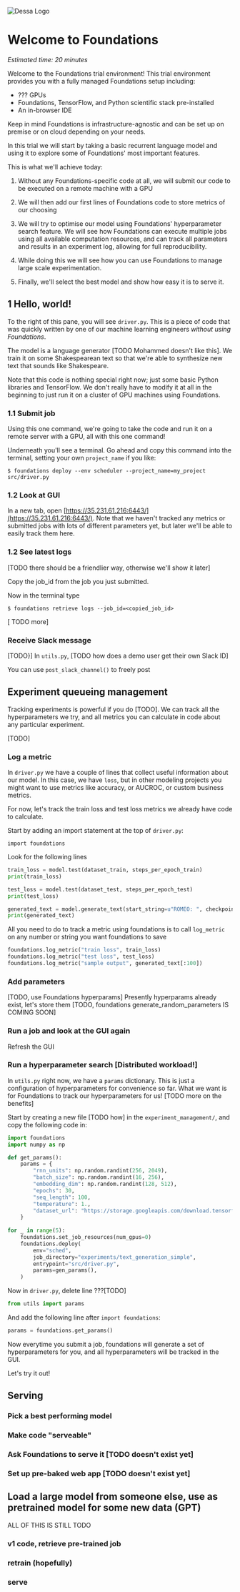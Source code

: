![Dessa Logo](https://dessa.com/wp-content/uploads/2018/05/dessa_logo.svg)

# Welcome to Foundations

*Estimated time: 20 minutes*

Welcome to the Foundations trial environment! This trial environment provides you with a fully managed Foundations setup including:

* ??? GPUs
* Foundations, TensorFlow, and Python scientific stack pre-installed 
* An in-browser IDE

Keep in mind Foundations is infrastructure-agnostic and can be set up on premise or on cloud depending on your needs.

In this trial we will start by taking a basic recurrent language model and using it to explore some of Foundations' most important features.

This is what we'll achieve today:

1. Without any Foundations-specific code at all, we will submit our code to be executed on a remote machine with a GPU

1. We will then add our first lines of Foundations code to store metrics of our choosing

1. We will try to optimise our model using Foundations' hyperparameter search feature. We will see how Foundations can execute multiple jobs using all available computation resources, and can track all parameters and results in an experiment log, allowing for full reproducibility.

1. While doing this we will see how you can use Foundations to manage large scale experimentation.

1. Finally, we'll select the best model and show how easy it is to serve it. 



## 1 Hello, world!

To the right of this pane, you will see `driver.py`. This is a piece of code that was quickly written by one of our machine learning engineers _without using Foundations_. 

The model is a language generator [TODO Mohammed doesn't like this]. We train it on some Shakespearean text so that we're able to synthesize new text that sounds like Shakespeare. 
 
Note that this code is nothing special right now; just some basic Python libraries and TensorFlow. We don't really have to modify it at all in the beginning to just run it on a cluster of GPU machines using Foundations. 


### 1.1 Submit job

Using this one command, we're going to take the code and run it on a remote server with a GPU, all with this one command!

Underneath you'll see a terminal. Go ahead and copy this command into the terminal, setting your own `project_name` if you like:

```
$ foundations deploy --env scheduler --project_name=my_project src/driver.py
```

### 1.2 Look at GUI

In a new tab, open [https://35.231.61.216:6443/](https://35.231.61.216:6443/). Note that we haven't tracked any metrics or submitted jobs with lots of different parameters yet, but later we'll be able to easily track them here. 


### 1.2 See latest logs

[TODO there should be a friendlier way, otherwise we'll show it later]

Copy the job_id from the job you just submitted.

Now in the terminal type

```
$ foundations retrieve logs --job_id=<copied_job_id>
```

[ TODO more]

### Receive Slack message

[TODO}]
In `utils.py`, [TODO how does a demo user get their own Slack ID]

You can use `post_slack_channel()` to freely post 

## Experiment queueing management

Tracking experiments is powerful if you do [TODO]. We can track all the hyperparameters we try, and all metrics you can calculate in code about any particular experiment.

[TODO]

### Log a metric 

In `driver.py` we have a couple of lines that collect useful information about our model. In this case, we have `loss`, but in other modeling projects you might want to use metrics like accuracy, or AUCROC, or custom business metrics. 

For now, let's track the train loss and test loss metrics we already have code to calculate.

Start by adding an import statement at the top of `driver.py`:

```
import foundations
```

Look for the following lines


```python
train_loss = model.test(dataset_train, steps_per_epoch_train)
print(train_loss)

test_loss = model.test(dataset_test, steps_per_epoch_test)
print(test_loss)

generated_text = model.generate_text(start_string=u"ROMEO: ", checkpoint_dir='./training_checkpoints', temperature=params['temperature'])
print(generated_text)
 ```
    
 All you need to do to track a metric using foundations is to call `log_metric` on any number or string you want foundations to save
 
 ```python
foundations.log_metric("train loss", train_loss)
foundations.log_metric("test loss", test_loss)
foundations.log_metric("sample output", generated_text[:100])
```

### Add parameters

[TODO, use Foundations hyperparams]
Presently hyperparams already exist, let's store them
[TODO, foundations generate_random_parameters IS COMING SOON]

### Run a job and look at the GUI again

Refresh the GUI



### Run a hyperparameter search [Distributed workload!]

In `utils.py` right now, we have a `params` dictionary. This is just a configuration of hyperparameters for convenience so far. What we want is for Foundations to track our hyperparameters for us! [TODO more on the benefits]

Start by creating a new file [TODO how] in the `experiment_management/`, and copy the following code in:

```python
import foundations
import numpy as np

def get_params():
    params = {
        "rnn_units": np.random.randint(256, 2049),
        "batch_size": np.random.randint(16, 256),
        "embedding_dim": np.random.randint(128, 512),
        "epochs": 30,
        "seq_length": 100,
        "temperature": 1.,
        "dataset_url": "https://storage.googleapis.com/download.tensorflow.org/data/shakespeare.txt"
    }
    
for _ in range(5):
    foundations.set_job_resources(num_gpus=0)
    foundations.deploy(
        env="sched",
        job_directory="experiments/text_generation_simple",
        entrypoint="src/driver.py",
        params=gen_params(),
    )
```

Now in `driver.py`, delete line ???[TODO]

```python
from utils import params
```

And add the following line after `import foundations`:

```python
params = foundations.get_params()
```

Now everytime you submit a job, foundations will generate a set of hyperparameters for you, and all hyperparameters will be tracked in the GUI.

Let's try it out! 



## Serving

### Pick a best performing model

### Make code "serveable"

### Ask Foundations to serve it [TODO doesn't exist yet]

### Set up pre-baked web app [TODO doesn't exist yet]


## Load a large model from someone else, use as pretrained model for some new data (GPT)

ALL OF THIS IS STILL TODO

### v1 code, retrieve pre-trained job

### retrain (hopefully)

### serve

